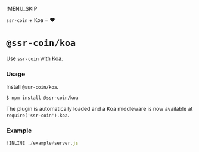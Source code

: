 !MENU_SKIP

`ssr-coin` + Koa = :heart:

# `@ssr-coin/koa`

Use `ssr-coin` with [Koa](https://github.com/koajs/koa).

### Usage

Install `@ssr-coin/koa`.

~~~shell
$ npm install @ssr-coin/koa
~~~

The plugin is automatically loaded and
a Koa middleware is now available at `require('ssr-coin').koa`.

### Example

~~~js
!INLINE ./example/server.js
~~~
